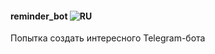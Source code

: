 #### reminder_bot ![RU](https://user-images.githubusercontent.com/9499881/27683795-5b0fbac6-5cd8-11e7-929c-057833e01fb1.png)
Попытка создать интересного Telegram-бота